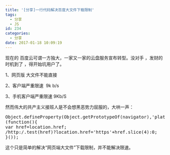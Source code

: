 ```yaml
---
title: '[分享]一行代码解决百度大文件下载限制'
tags:
  - 分享
  - JS
id: 234
categories:
  - 分享
date: 2017-01-18 10:09:19
---
```


现在的 百度云可谓一方独大，一家又一家的云盘服务宣布转型。没对手 ，发财的时机到了 ，得开始坑用户了。

1、网页版 大文件不能直接

2、客户端严重限速  9k b/s

3、手机客户端严重限速 9Kb/S

然而伟大的共产主义接班人是不会想黑恶势力屈服的，大哄一声：
<pre>Object.defineProperty(Object.getPrototypeOf(navigator),'platform',{get:function(){return 'sb_baidu';}})
(function(){
var href=location.href;
/http:/.test(href)?location.href='https'+href.slice(4):0;
}());</pre>
这个只是简单的解决“网页端大文件”下载限制，并不能解决限速。

&nbsp;
